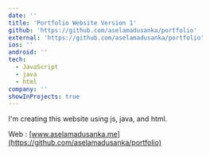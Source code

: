 ```yaml
---
date: ''
title: 'Portfolio Website Version 1'
github: 'https://github.com/aselamadusanka/portfolio'
external: 'https://github.com/aselamadusanka/portfolio'
ios: ''
android: ''
tech:
  - JavaScript
  - java
  - html
company: ''
showInProjects: true
---
```


I'm creating this website using js, java, and html.

Web : [www.aselamadusanka.me](https://github.com/aselamadusanka/portfolio)
